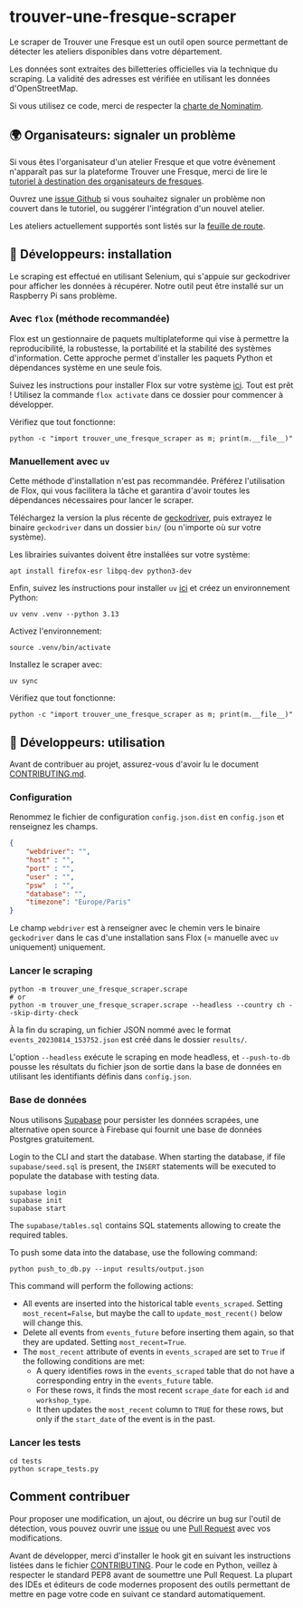 # trouver-une-fresque-scraper

Le scraper de Trouver une Fresque est un outil open source permettant de détecter les ateliers disponibles dans votre département.

Les données sont extraites des billetteries officielles via la technique du scraping. La validité des adresses est vérifiée en utilisant les données d'OpenStreetMap.

Si vous utilisez ce code, merci de respecter la [charte de Nominatim](https://operations.osmfoundation.org/policies/nominatim/).

## 🌍 Organisateurs: signaler un problème

Si vous êtes l'organisateur d'un atelier Fresque et que votre évènement n'apparaît pas sur la plateforme Trouver une Fresque, merci de lire le [tutoriel à destination des organisateurs de fresques](https://github.com/trouver-une-fresque/trouver-une-fresque/blob/main/TUTORIAL.md).

Ouvrez une [issue Github](https://github.com/thomas-bouvier/trouver-une-fresque/issues/new) si vous souhaitez signaler un problème non couvert dans le tutoriel, ou suggérer l'intégration d'un nouvel atelier.

Les ateliers actuellement supportés sont listés sur la [feuille de route](WORKSHOPS.md).

## 🤖 Développeurs: installation

Le scraping est effectué en utilisant Selenium, qui s'appuie sur geckodriver pour afficher les données à récupérer. Notre outil peut être installé sur un Raspberry Pi sans problème.

### Avec `flox` (méthode recommandée)

Flox est un gestionnaire de paquets multiplateforme qui vise à permettre la reproducibilité, la robustesse, la portabilité et la stabilité des systèmes d'information. Cette approche permet d'installer les paquets Python et dépendances système en une seule fois.

Suivez les instructions pour installer Flox sur votre système [ici](https://flox.dev/docs/install-flox/). Tout est prêt ! Utilisez la commande `flox activate` dans ce dossier pour commencer à développer.

Vérifiez que tout fonctionne:

```console
python -c "import trouver_une_fresque_scraper as m; print(m.__file__)"
```

### Manuellement avec `uv`

Cette méthode d'installation n'est pas recommandée. Préférez l'utilisation de Flox, qui vous facilitera la tâche et garantira d'avoir toutes les dépendances nécessaires pour lancer le scraper.

Téléchargez la version la plus récente de [geckodriver](https://github.com/mozilla/geckodriver/releases), puis extrayez le binaire `geckodriver` dans un dossier `bin/` (ou n'importe où sur votre système).

Les librairies suivantes doivent être installées sur votre système:

```console
apt install firefox-esr libpq-dev python3-dev
```

Enfin, suivez les instructions pour installer `uv` [ici](https://docs.astral.sh/uv/getting-started/installation/) et créez un environnement Python:

```console
uv venv .venv --python 3.13
```

Activez l'environnement:

```console
source .venv/bin/activate
```

Installez le scraper avec:

```console
uv sync
```

Vérifiez que tout fonctionne:

```console
python -c "import trouver_une_fresque_scraper as m; print(m.__file__)"
```

## 🤖 Développeurs: utilisation

Avant de contribuer au projet, assurez-vous d'avoir lu le document [CONTRIBUTING.md](./CONTRIBUTING.md).

### Configuration

Renommez le fichier de configuration `config.json.dist` en `config.json` et renseignez les champs.

```json
{
    "webdriver": "",
    "host" : "",
    "port" : "",
    "user" : "",
    "psw"  : "",
    "database": "",
    "timezone": "Europe/Paris"
}
```

Le champ `webdriver` est à renseigner avec le chemin vers le binaire `geckodriver` dans le cas d'une installation sans Flox (= manuelle avec `uv` uniquement) uniquement.


### Lancer le scraping

```console
python -m trouver_une_fresque_scraper.scrape
# or
python -m trouver_une_fresque_scraper.scrape --headless --country ch --skip-dirty-check
```

À la fin du scraping, un fichier JSON nommé avec le format `events_20230814_153752.json` est créé dans le dossier `results/`.

L'option `--headless` exécute le scraping en mode headless, et `--push-to-db` pousse les résultats du fichier json de sortie dans la base de données en utilisant les identifiants définis dans `config.json`.

### Base de données

Nous utilisons [Supabase](https://supabase.com/docs/guides/cli/local-development) pour persister les données scrapées, une alternative open source à Firebase qui fournit une base de données Postgres gratuitement.

Login to the CLI and start the database. When starting the database, if file `supabase/seed.sql` is present, the `INSERT` statements will be executed to populate the database with testing data. 

```console
supabase login
supabase init
supabase start
```

The `supabase/tables.sql` contains SQL statements allowing to create the required tables. 

To push some data into the database, use the following command:

```console
python push_to_db.py --input results/output.json
```

This command will perform the following actions:

- All events are inserted into the historical table `events_scraped`. Setting `most_recent=False`, but maybe the call to `update_most_recent()` below will change this.
- Delete all events from `events_future` before inserting them again, so that they are updated. Setting `most_recent=True`.
- The `most_recent` attribute of events in `events_scraped` are set to `True` if the following conditions are met:
    - A query identifies rows in the `events_scraped` table that do not have a corresponding entry in the `events_future` table.
    - For these rows, it finds the most recent `scrape_date` for each `id` and `workshop_type`.
    - It then updates the `most_recent` column to `TRUE` for these rows, but only if the `start_date` of the event is in the past.

### Lancer les tests

```console
cd tests
python scrape_tests.py
```

## Comment contribuer

Pour proposer une modification, un ajout, ou décrire un bug sur l'outil de détection, vous pouvez ouvrir une [issue](https://github.com/thomas-bouvier/trouver-une-fresque/issues/new) ou une [Pull Request](https://github.com/thomas-bouvier/trouver-une-fresque/pulls) avec vos modifications.

Avant de développer, merci d'installer le hook git en suivant les instructions listées dans le fichier [CONTRIBUTING](https://github.com/trouver-une-fresque/trouver-une-fresque/blob/main/CONTRIBUTING.md). Pour le code en Python, veillez à respecter le standard PEP8 avant de soumettre une Pull Request. La plupart des IDEs et éditeurs de code modernes proposent des outils permettant de mettre en page votre code en suivant ce standard automatiquement.
